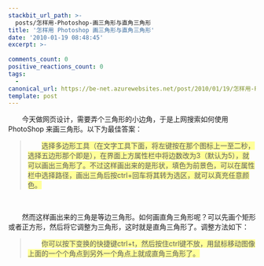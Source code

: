 ```yaml
---
stackbit_url_path: >-
  posts/怎样用-Photoshop-画三角形与直角三角形
title: '怎样用 Photoshop 画三角形与直角三角形'
date: '2010-01-19 08:48:45'
excerpt: >-
  
comments_count: 0
positive_reactions_count: 0
tags: 
  - 
canonical_url: https://be-net.azurewebsites.net/post/2010/01/19/怎样用-Photoshop-画三角形与直角三角形
template: post
---
```

<div style="text-indent: 2em"><p>今天做网页设计，需要弄个三角形的小边角，于是上网搜索如何使用 PhotoShop 来画三角形。以下为最佳答案：</p><blockquote><p><span style="background-color: #ffff99">选择多边形工具（在文字工具下面，将左键按在那个图标上一至二秒，选择五边形那个即是），在界面上方属性栏中将边数改为3（默认为5），就可以画出三角形了。不过这样画出来的是形状，填色为前景色，可以在属性栏中选择路径，画出三角后按ctrl+回车将其转为选区，就可以真充任意颜色。</span></p></blockquote><p>&nbsp;</p><p>然而这样画出来的三角是等边三角形。如何画直角三角形呢？可以先画个矩形或者正方形，然后将它调整为三角形，这时就是直角三角形了。调整方法如下：</p><blockquote><p><span style="background-color: #ffff99">你可以按下变换的快捷键ctrl+t，然后按住ctrl键不放，用鼠标移动图像上面的一个个角点到另外一个角点上就成直角三角形了。 </span></p></blockquote></div>
